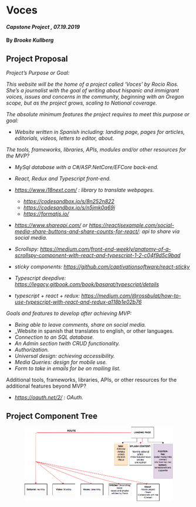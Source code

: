# Voces

#### _Capstone Project , 07.19.2019_

#### By _Brooke Kullberg_

## Project Proposal

_Project’s Purpose or Goal:_ 

_This website will be the home of a project called ‘Voces’ by Rocio Rios. She’s a journalist with the goal of writing about hispanic and immigrant voices, issues and concerns in the community, beginning with an Oregon scope, but as the project grows, scaling to National coverage._

_The absolute minimum features the project requires to meet this purpose or goal:_

* _Website written in Spanish including: landing page, pages for articles, editorials, videos, letters to editor, about._

_The tools, frameworks, libraries, APIs, modules and/or other resources for the MVP?_

* _MySql database with a C#/ASP.NetCore/EFCore back-end._
* _React, Redux and Typescript front-end._
* _https://www.i18next.com/ : library to translate webpages._
    * _https://codesandbox.io/s/8n252n822_
    * _https://codesandbox.io/s/n5jmk0q69j_
    * _https://formatjs.io/_
    
* _https://www.shareapi.com/  or  https://reactjsexample.com/social-media-share-buttons-and-share-counts-for-react/: api to share via social media._
* _Scrollspy: https://medium.com/front-end-weekly/anatomy-of-a-scrollspy-component-with-react-and-typescript-1-2-c04f9d5c9bad_
* _sticky components: https://github.com/captivationsoftware/react-sticky_
* _Typescript deepdive: https://legacy.gitbook.com/book/basarat/typescript/details_
* _typescript + react + redux: https://medium.com/@rossbulat/how-to-use-typescript-with-react-and-redux-a118b1e02b76_

_Goals and features to develop after achieving MVP:_

* _Being able to leave comments, share on social media._
* _Website in spanish that translates to english, or other languages.
* _Connection to an SQL database._
* _An Admin section twith CRUD functionality._
* _Authorization._
* _Universal design: achieving accessibility._ 
* _Media Queries: design for mobile use._
* _Form to take in emails for be on mailing list._

Additional tools, frameworks, libraries, APIs, or other resources for the additional features beyond MVP?

* _https://oauth.net/2/ : OAuth._

## Project Component Tree

<p align="center">
  <img src="./Voces/client/src/assets/VocesComponentTree.jpg" alt="image of component structure" height="80%" width="80%">
</p>
